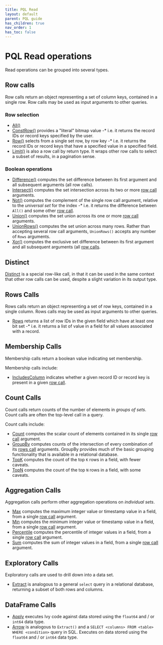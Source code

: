 ```yaml
---
title: PQL Read
layout: default
parent: PQL guide
has_children: true
nav_order: 1
has_toc: false
---
```


# PQL Read operations

Read operations can be grouped into several types.

## Row calls

Row calls return an object representing a set of column keys, contained in a single row. Row calls may be used as input arguments to other queries.

### Row selection

* [All()](/docs/pql-guide/pql-read-all)
* [ConstRow()](/docs/pql-guide/pql-read-constrow) provides a "literal" bitmap value -* i.e. it returns the record IDs or record keys specified by the user.
* [Row()](/docs/pql-guide/pql-read-row) selects from a single set row, by row key -* i.e. it returns the record IDs or record keys that have a specified value in a specified field.
* [Limit()](/docs/pql-guide/pql-read-limit) is also a row call by return type. It wraps other row calls to select a subset of results, in a pagination sense.

### Boolean operations

* [Difference()](/docs/pql-guide/pql-read-difference) computes the set difference between its first argument and all subsequent arguments (all row calls).
* [Intersect()](/docs/pql-guide/pql-read-intersect) computes the set intersection across its two or more [row call](#row-calls) arguments.
* [Not()](/docs/pql-guide/pql-read-not) computes the complement of the single row call argument, relative to the *universal set* for the index -* i.e. it returns the difference between `All()` and some other [row call](#row-calls).
* [Union()](/docs/pql-guide/pql-read-union) computes the set union across its one or more [row call](#row-calls) arguments.
* [UnionRows()](/docs/pql-guide/pql-read-unionrows) computes the set union across many rows. Rather than accepting several row call arguments, `UnionRows()` accepts any number of `Rows` arguments.
* [Xor()](/docs/pql-guide/pql-read-xor) computes the exclusive set difference between its first argument and all subsequent arguments (all [row calls](/docs/pql-guide/pql-read-home#row-calls).

## Distinct

[Distinct](/docs/pql-guide/pql-read-distinct) is a special row-like call, in that it can be used in the same context that other row calls can be used, despite a slight variation in its output type.

## Rows Calls

Rows calls return an object representing a set of row keys, contained in a single column. Rows calls may be used as input arguments to other queries.

* [Rows](/docs/pql-guide/pql-read-rows) returns a list of row IDs in the given field which have at least one bit set -* i.e. it returns a list of value in a field for all values associated with a record.

## Membership Calls

Membership calls return a boolean value indicating set membership.

Membership calls include:
* [IncludesColumn](/docs/pql-guide/pql-read-includescolumn) indicates whether a given record ID or record key is present in a given [row call](#row-calls).

## Count Calls

Count calls return counts of the number of elements in *groups of sets*. Count calls are often the top-level call in a query.

Count calls include:
* [Count](/docs/pql-guide/pql-read-count) computes the scalar count of elements contained in its single [row call](#row-calls) argument.
* [GroupBy](/docs/pql-guide/pql-read-groupby) computes counts of the intersection of every combination of its [rows call](#rows-calls) arguments. GroupBy provides much of the basic grouping functionality that is available in a relational database.
* [TopK](/docs/pql-guide/pql-read-topk) computes the count of the top `K` rows in a field, with fewer caveats.
* [TopN](/docs/pql-guide/pql-read-topn) computes the count of the top `N` rows in a field, with some caveats.

## Aggregation Calls

Aggregation calls perform other aggregation operations on *individual sets*.

* [Max](/docs/pql-guide/pql-read-max) computes the maximum integer value or timestamp value in a field, from a single [row call](#row-calls) argument.
* [Min](/docs/pql-guide/pql-read-min) computes the minimum integer value or timestamp value in a field, from a single [row call](#row-calls) argument.
* [Percentile](/docs/pql-guide/pql-read-percentile) computes the percentile of integer values in a field, from a single [row call](#row-calls) argument.
* [Sum](/docs/pql-guide/pql-read-sum) computes the sum of integer values in a field, from a single [row call](#row-calls) argument.

## Exploratory Calls

Exploratory calls are used to drill down into a data set.

* [Extract](/docs/pql-guide/pql-read-extract) is analogous to a general `select` query in a relational database, returning a subset of both rows and columns.

## DataFrame Calls

* [Apply](/docs/pql-guide/pql-read-apply) executes Ivy code against data stored using the `float64` and / or `int64` data type.
* [Arrow](/docs/pql-guide/pql-read-arrow) is analogous to `Extract()` and a `SELECT <columns> FROM <table> WHERE <condition>` query in SQL. Executes on data stored using the `float64` and / or `int64` data type.
